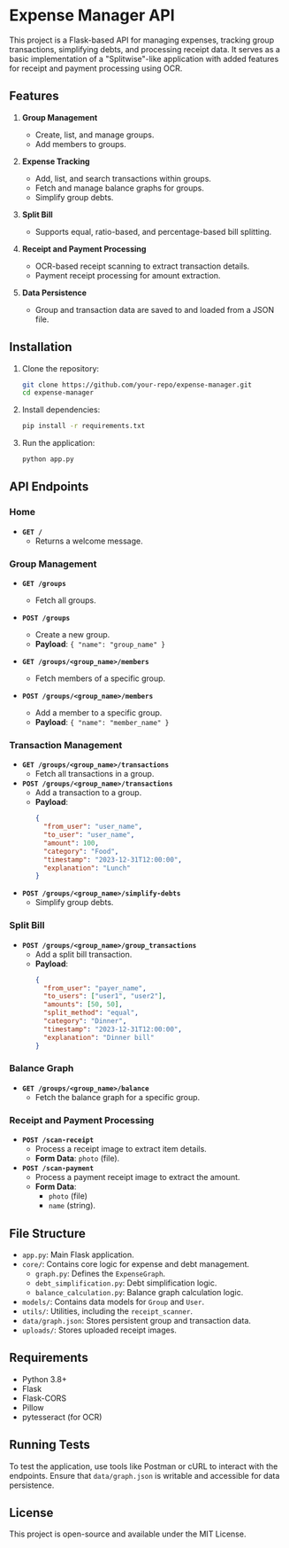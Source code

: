 

# Expense Manager API

This project is a Flask-based API for managing expenses, tracking group transactions, simplifying debts, and processing receipt data. It serves as a basic implementation of a "Splitwise"-like application with added features for receipt and payment processing using OCR.

## Features

1. **Group Management**
   - Create, list, and manage groups.
   - Add members to groups.
   
2. **Expense Tracking**
   - Add, list, and search transactions within groups.
   - Fetch and manage balance graphs for groups.
   - Simplify group debts.

3. **Split Bill**
   - Supports equal, ratio-based, and percentage-based bill splitting.

4. **Receipt and Payment Processing**
   - OCR-based receipt scanning to extract transaction details.
   - Payment receipt processing for amount extraction.

5. **Data Persistence**
   - Group and transaction data are saved to and loaded from a JSON file.

## Installation

1. Clone the repository:
   ```bash
   git clone https://github.com/your-repo/expense-manager.git
   cd expense-manager
   ```

2. Install dependencies:
   ```bash
   pip install -r requirements.txt
   ```

3. Run the application:
   ```bash
   python app.py
   ```

## API Endpoints

### **Home**
- **`GET /`**
  - Returns a welcome message.

### **Group Management**
- **`GET /groups`**
  - Fetch all groups.
- **`POST /groups`**
  - Create a new group.
  - **Payload**: `{ "name": "group_name" }`
  
- **`GET /groups/<group_name>/members`**
  - Fetch members of a specific group.
- **`POST /groups/<group_name>/members`**
  - Add a member to a specific group.
  - **Payload**: `{ "name": "member_name" }`

### **Transaction Management**
- **`GET /groups/<group_name>/transactions`**
  - Fetch all transactions in a group.
- **`POST /groups/<group_name>/transactions`**
  - Add a transaction to a group.
  - **Payload**: 
    ```json
    {
      "from_user": "user_name",
      "to_user": "user_name",
      "amount": 100,
      "category": "Food",
      "timestamp": "2023-12-31T12:00:00",
      "explanation": "Lunch"
    }
    ```
- **`POST /groups/<group_name>/simplify-debts`**
  - Simplify group debts.

### **Split Bill**
- **`POST /groups/<group_name>/group_transactions`**
  - Add a split bill transaction.
  - **Payload**: 
    ```json
    {
      "from_user": "payer_name",
      "to_users": ["user1", "user2"],
      "amounts": [50, 50],
      "split_method": "equal",
      "category": "Dinner",
      "timestamp": "2023-12-31T12:00:00",
      "explanation": "Dinner bill"
    }
    ```

### **Balance Graph**
- **`GET /groups/<group_name>/balance`**
  - Fetch the balance graph for a specific group.

### **Receipt and Payment Processing**
- **`POST /scan-receipt`**
  - Process a receipt image to extract item details.
  - **Form Data**: `photo` (file).
- **`POST /scan-payment`**
  - Process a payment receipt image to extract the amount.
  - **Form Data**: 
    - `photo` (file)
    - `name` (string).

## File Structure

- `app.py`: Main Flask application.
- `core/`: Contains core logic for expense and debt management.
  - `graph.py`: Defines the `ExpenseGraph`.
  - `debt_simplification.py`: Debt simplification logic.
  - `balance_calculation.py`: Balance graph calculation logic.
- `models/`: Contains data models for `Group` and `User`.
- `utils/`: Utilities, including the `receipt_scanner`.
- `data/graph.json`: Stores persistent group and transaction data.
- `uploads/`: Stores uploaded receipt images.

## Requirements

- Python 3.8+
- Flask
- Flask-CORS
- Pillow
- pytesseract (for OCR)

## Running Tests

To test the application, use tools like Postman or cURL to interact with the endpoints. Ensure that `data/graph.json` is writable and accessible for data persistence.

## License

This project is open-source and available under the MIT License.
